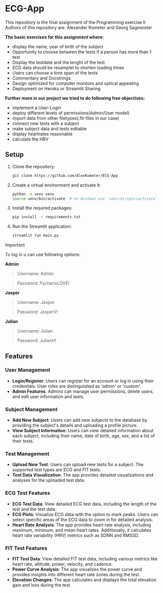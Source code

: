 # ECG-App

This repository is the final assignment of the Programming exercise II 
Authors of this repository are: Alexander Kometer and Georg Sagmeister



**The basic exercises for this assignment where:**
- display the name, year of birth of the subject
- Opportunity to choose between the tests if a person has more than 1 test
- Display the testdate and the lenght of the test
- ECG data should be resamplet to shorten loading times
- Users can choose a time span of the tests
- Commentary and Docstrings
- Design optimized for computer monitors and optical appealing
- Deployment on Heroku or Streamlit Sharing

  
**Further more in our project we tried to do following free objectives:**
- implement a User-Login
- deploy different levels of permissions(Admin/User model)
- import data from other filetypes(.fit-files in our case)
- connect new tests with a subject
- make subject data and tests editable
- display heartrates reasonable
- calculate the HRV

 ## Setup
1. Clone the repository:
    ```bash
    git clone https://github.com/AlexKometer/ECG-App
    ```

2. Create a virtual environment and activate it:
    ```bash
    python -m venv venv
    source venv/bin/activate  # On Windows use `venv\Scripts\activate`
    ```

3. Install the required packages:
    ```bash
    pip install -r requirements.txt
    ```
4. Run the Streamlit application:
    ```bash
    streamlit run main.py
    ```
> [!IMPORTANT]
> To log in u can use following options:

**Admin**
> Username: Admin

> Password: PycharisLOVE!


**Jasper**
> Username: Jasper

> Password: JasperV!


**Julian**
> Username: Julian

> Password: JulianH!

## Features

### User Management

- **Login/Register**: Users can register for an account or log in using their credentials. User roles are distinguished as 'admin' or 'custom'.
- **Admin Features**: Admins can manage user permissions, delete users, and edit user information and tests.

### Subject Management

- **Add New Subject**: Users can add new subjects to the database by providing the subject's details and uploading a profile picture.
- **View Subject Information**: Users can view detailed information about each subject, including their name, date of birth, age, sex, and a list of their tests.

### Test Management

- **Upload New Test**: Users can upload new tests for a subject. The supported test types are ECG and FIT tests.
- **Test Data Visualization**: The app provides detailed visualizations and analyses for the uploaded test data.

### ECG Test Features

- **ECG Test Data**: View detailed ECG test data, including the length of the test and the test date.
- **ECG Plots**: Visualize ECG data with the option to mark peaks. Users can select specific areas of the ECG data to zoom in for detailed analysis.
- **Heart Rate Analysis**: The app provides heart rate analysis, including maximum, minimum, and mean heart rates. Additionally, it calculates heart rate variability (HRV) metrics such as SDNN and RMSSD.

### FIT Test Features

- **FIT Test Data**: View detailed FIT test data, including various metrics like heart rate, altitude, power, velocity, and cadence.
- **Power Curve Analysis**: The app visualizes the power curve and provides insights into different heart rate zones during the test.
- **Elevation Changes**: The app calculates and displays the total elevation gain and loss during the test.

